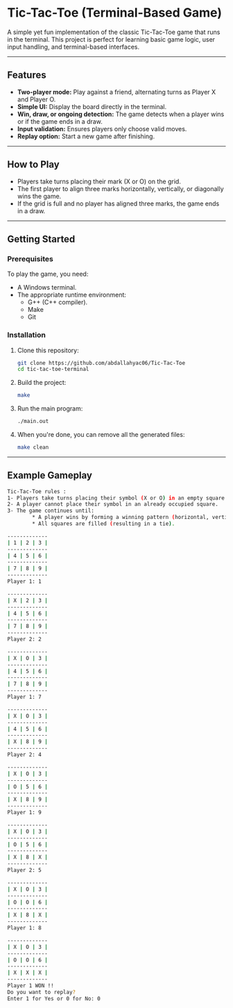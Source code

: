 # Tic-Tac-Toe (Terminal-Based Game)

A simple yet fun implementation of the classic Tic-Tac-Toe game that runs in the terminal. This project is perfect for learning basic game logic, user input handling, and terminal-based interfaces.

---

## Features

- **Two-player mode:** Play against a friend, alternating turns as Player X and Player O.
- **Simple UI:** Display the board directly in the terminal.
- **Win, draw, or ongoing detection:** The game detects when a player wins or if the game ends in a draw.
- **Input validation:** Ensures players only choose valid moves.
- **Replay option:** Start a new game after finishing.

---

## How to Play

- Players take turns placing their mark (X or O) on the grid.
- The first player to align three marks horizontally, vertically, or diagonally wins the game.
- If the grid is full and no player has aligned three marks, the game ends in a draw.

---

## Getting Started

### Prerequisites

To play the game, you need:
- A Windows terminal.
- The appropriate runtime environment:
  - G++ (C++ compiler).
  - Make
  - Git

### Installation

1. Clone this repository:
   ```bash
   git clone https://github.com/abdallahyac06/Tic-Tac-Toe
   cd tic-tac-toe-terminal
2. Build the project:
   ```bash
   make
3. Run the main program:
   ```bash
   ./main.out
4. When you're done, you can remove all the generated files:
   ```bash
   make clean

---

## Example Gameplay

```bash
Tic-Tac-Toe rules :
1- Players take turns placing their symbol (X or O) in an empty square.
2- A player cannot place their symbol in an already occupied square.
3- The game continues until:
        * A player wins by forming a winning pattern (horizontal, vertical or diagonal).
        * All squares are filled (resulting in a tie).

-------------
| 1 | 2 | 3 |
-------------
| 4 | 5 | 6 |
-------------
| 7 | 8 | 9 |
-------------
Player 1: 1

-------------
| X | 2 | 3 |
-------------
| 4 | 5 | 6 |
-------------
| 7 | 8 | 9 |
-------------
Player 2: 2

-------------
| X | O | 3 |
-------------
| 4 | 5 | 6 |
-------------
| 7 | 8 | 9 |
-------------
Player 1: 7

-------------
| X | O | 3 |
-------------
| 4 | 5 | 6 |
-------------
| X | 8 | 9 |
-------------
Player 2: 4

-------------
| X | O | 3 |
-------------
| O | 5 | 6 |
-------------
| X | 8 | 9 |
-------------
Player 1: 9

-------------
| X | O | 3 |
-------------
| O | 5 | 6 |
-------------
| X | 8 | X |
-------------
Player 2: 5

-------------
| X | O | 3 |
-------------
| O | O | 6 |
-------------
| X | 8 | X |
-------------
Player 1: 8

-------------
| X | O | 3 |
-------------
| O | O | 6 |
-------------
| X | X | X |
-------------
Player 1 WON !!
Do you want to replay?
Enter 1 for Yes or 0 for No: 0
